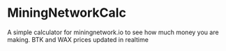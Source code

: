 # MiningNetworkCalc
A simple calculator for miningnetwork.io to see how much money you are making. BTK and WAX prices updated in realtime
